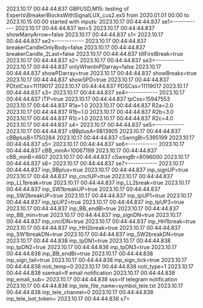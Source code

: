 2023.10.17 00:44:44.837	GBPUSD,M15: testing of Experts\BreakerBlocksWithSignalLUX_cus2.ex5 from 2020.01.01 00:00 to 2023.10.15 00:00 started with inputs:
2023.10.17 00:44:44.837	  se1=------------
2023.10.17 00:44:44.837	  len=5
2023.10.17 00:44:44.837	  showManyArrow=false
2023.10.17 00:44:44.837	  s1=
2023.10.17 00:44:44.837	  se2=------------
2023.10.17 00:44:44.837	  breakerCandleOnlyBody=false
2023.10.17 00:44:44.837	  breakerCandle_2Last=false
2023.10.17 00:44:44.837	  tillFirstBreak=true
2023.10.17 00:44:44.837	  s2=
2023.10.17 00:44:44.837	  se3=------------
2023.10.17 00:44:44.837	  onlyWhenInPDarray=false
2023.10.17 00:44:44.837	  showPDarray=true
2023.10.17 00:44:44.837	  showBreaks=true
2023.10.17 00:44:44.837	  showSPD=true
2023.10.17 00:44:44.837	  PDtxtCss=11119017
2023.10.17 00:44:44.837	  PDSCss=11119017
2023.10.17 00:44:44.837	  s3=
2023.10.17 00:44:44.837	  se4=------------
2023.10.17 00:44:44.837	  iTP=true
2023.10.17 00:44:44.837	  tpCss=15947553
2023.10.17 00:44:44.837	  R1a=1.0
2023.10.17 00:44:44.837	  R2a=2.0
2023.10.17 00:44:44.837	  R1b=1.0
2023.10.17 00:44:44.837	  R2b=3.0
2023.10.17 00:44:44.837	  R1c=1.0
2023.10.17 00:44:44.837	  R2c=4.0
2023.10.17 00:44:44.837	  s4=
2023.10.17 00:44:44.837	  se5=------------
2023.10.17 00:44:44.837	  cBBplusA=9813905
2023.10.17 00:44:44.837	  cBBplusB=1750284
2023.10.17 00:44:44.837	  cSwingBl=5395199
2023.10.17 00:44:44.837	  s5=
2023.10.17 00:44:44.837	  se6=------------
2023.10.17 00:44:44.837	  cBB_minA=10067199
2023.10.17 00:44:44.837	  cBB_minB=4607
2023.10.17 00:44:44.837	  cSwingBr=8096000
2023.10.17 00:44:44.837	  s6=
2023.10.17 00:44:44.837	  se7=------------
2023.10.17 00:44:44.837	  inp_BBplus=true
2023.10.17 00:44:44.837	  inp_signUP=true
2023.10.17 00:44:44.837	  inp_cnclUP=true
2023.10.17 00:44:44.837	  inp_LL1break=true
2023.10.17 00:44:44.837	  inp_LL2break=true
2023.10.17 00:44:44.837	  inp_SW1breakUP=true
2023.10.17 00:44:44.837	  inp_SW2breakUP=true
2023.10.17 00:44:44.837	  inp_tpUP1=true
2023.10.17 00:44:44.837	  inp_tpUP2=true
2023.10.17 00:44:44.837	  inp_tpUP3=true
2023.10.17 00:44:44.837	  inp_BB_endBl=true
2023.10.17 00:44:44.837	  inp_BB_min=true
2023.10.17 00:44:44.837	  inp_signDN=true
2023.10.17 00:44:44.837	  inp_cnclDN=true
2023.10.17 00:44:44.837	  inp_HH1break=true
2023.10.17 00:44:44.837	  inp_HH2break=true
2023.10.17 00:44:44.837	  inp_SW1breakDN=true
2023.10.17 00:44:44.837	  inp_SW2breakDN=true
2023.10.17 00:44:44.838	  inp_tpDN1=true
2023.10.17 00:44:44.838	  inp_tpDN2=true
2023.10.17 00:44:44.838	  inp_tpDN3=true
2023.10.17 00:44:44.838	  inp_BB_endBr=true
2023.10.17 00:44:44.838	  inp_sign_tail=true
2023.10.17 00:44:44.838	  inp_sign_tick=true
2023.10.17 00:44:44.838	  noti_temp=0
2023.10.17 00:44:44.838	  noti_type=1
2023.10.17 00:44:44.838	  ssemail=If email notification
2023.10.17 00:44:44.838	  inp_email_sub=
2023.10.17 00:44:44.838	  sss=If telegram notification
2023.10.17 00:44:44.838	  inp_tele_file_name=symbol_tele.txt
2023.10.17 00:44:44.838	  inp_tele_channel=0
2023.10.17 00:44:44.838	  inp_tele_bot_token=
2023.10.17 00:44:44.838	  s7=
